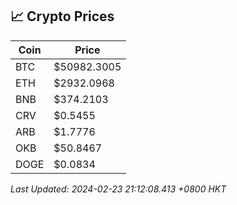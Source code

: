 ## 📈 Crypto Prices

| Coin | Price |
| ---- | ----- |
| BTC | $50982.3005 |
| ETH | $2932.0968 |
| BNB | $374.2103 |
| CRV | $0.5455 |
| ARB | $1.7776 |
| OKB | $50.8467 |
| DOGE | $0.0834 |

_Last Updated: 2024-02-23 21:12:08.413 +0800 HKT_